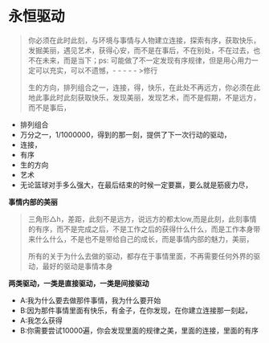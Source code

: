 # 永恒驱动



> 你必须在此时此刻，与环境与事情与人物建立连接，探索有序，获取快乐，发掘美丽，遇见艺术，获得心安，而不是在事后，不在别处，不在过去，也不在未来，而是当下；ps: 可能做了不一定发现有序规律，但是用心用力一定可以充实，可以不遗憾，- - - - - &gt;修行
>
> 生的方向，排列组合之一，连接，得，快乐，在此处不再远方，你必须在此地此事此时此刻获取快乐，发现美丽，发现艺术，而不是假期，不是远方，而不是事后，

* 排列组合
* 万分之一，1/1000000，得到的那一刻，提供了下一次行动的驱动，
* 连接，
* 有序
* 生的方向
* 艺术
* 无论篮球对手多么强大，在最后结束的时候一定要赢，要么就是筋疲力尽，

**事情内部的美丽**

> 三角形△h，差距，此刻不是远方，说远方的都太low,而是此刻，此刻事情的有序，而不是完成之后，不是工作之后的获得什么什么，而是工作本身带来什么什么，不是也不是带给自己的成长，而是事情内部的魅力，美丽，
>
> 所有的关于为什么去做的驱动，都存在于事情里面，不再需要任何外界的驱动，最好的驱动是事情本身

**两类驱动，一类是直接驱动，一类是间接驱动**

* A:我为什么要去做那件事情，我为什么要开始
* B:因为那件事情里面有快乐，有金子，在你发现，在你建立连接那一刻起，
* A:我怎么获得
* B:你需要尝试10000遍，你会发现里面的规律之美，里面的连接，里面的有序

